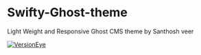 # Swifty-Ghost-theme
Light Weight and Responsive Ghost CMS theme by Santhosh veer

[![VersionEye](https://img.shields.io/badge/Liscense-GPL-green.svg)]()
